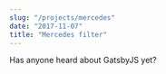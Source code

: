 ```yaml
---
slug: "/projects/mercedes"
date: "2017-11-07"
title: "Mercedes filter"
---
```


Has anyone heard about GatsbyJS yet?
